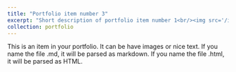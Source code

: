 ```yaml
---
title: "Portfolio item number 3"
excerpt: "Short description of portfolio item number 1<br/><img src='/images/competitions/competition_6.png'>"
collection: portfolio
---
```


This is an item in your portfolio. It can be have images or nice text. If you name the file .md, it will be parsed as markdown. If you name the file .html, it will be parsed as HTML. 
